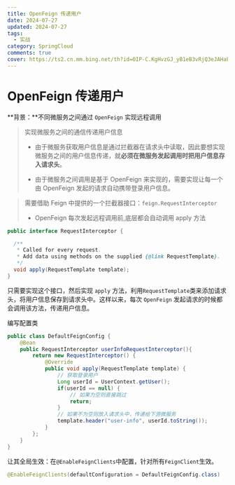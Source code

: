 ```yaml
---
title: OpenFeign 传递用户
date: 2024-07-27
updated: 2024-07-27
tags: 
  - 实战
category: SpringCloud
comments: true
cover: https://ts2.cn.mm.bing.net/th?id=OIP-C.KgHvzGJ_yB1eB3vRjQ3eJAHaEK&w=333&h=187&c=8&rs=1&qlt=90&o=6&dpr=1.3&pid=3.1&rm=2
---
```

# OpenFeign 传递用户

**背景：**不同微服务之间通过 `OpenFeign` 实现远程调用

> 实现微服务之间的通信传递用户信息
>
> - 由于微服务获取用户信息是通过拦截器在请求头中读取，因此要想实现微服务之间的用户信息传递，就**必须在微服务发起调用时把用户信息存入请求头**。
>
> - 由于微服务之间调用是基于 OpenFeign 来实现的，需要实现让每一个由 OpenFeign 发起的请求自动携带登录用户信息。



>需要借助 Feign 中提供的一个拦截器接口：`feign.RequestInterceptor`
>
>-  OpenFeign 每次发起远程调用前,底层都会自动调用 apply 方法

```Java
public interface RequestInterceptor {

  /**
   * Called for every request. 
   * Add data using methods on the supplied {@link RequestTemplate}.
   */
  void apply(RequestTemplate template);
}
```

只需要实现这个接口，然后实现 `apply` 方法，利用`RequestTemplate`类来添加请求头，将用户信息保存到请求头中。这样以来，每次 `OpenFeign` 发起请求的时候都会调用该方法，传递用户信息。

编写配置类

```Java
public class DefaultFeignConfig {
    @Bean
    public RequestInterceptor userInfoRequestInterceptor(){
        return new RequestInterceptor() {
            @Override
            public void apply(RequestTemplate template) {
                // 获取登录用户
                Long userId = UserContext.getUser();
                if(userId == null) {
                    // 如果为空则直接跳过
                    return;
                }
                // 如果不为空则放入请求头中，传递给下游微服务
                template.header("user-info", userId.toString());
            }
        };
    }
}    
```



让其全局生效：在`@EnableFeignClients`中配置，针对所有`FeignClient`生效。

```Java
@EnableFeignClients(defaultConfiguration = DefaultFeignConfig.class)
```